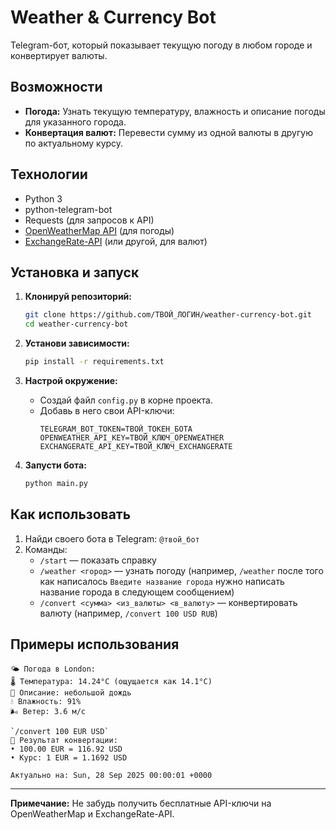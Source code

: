 # Weather & Currency Bot

Telegram-бот, который показывает текущую погоду в любом городе и конвертирует валюты.

## Возможности

*   **Погода:** Узнать текущую температуру, влажность и описание погоды для указанного города.
*   **Конвертация валют:** Перевести сумму из одной валюты в другую по актуальному курсу.

## Технологии

*   Python 3
*   python-telegram-bot
*   Requests (для запросов к API)
*   [OpenWeatherMap API](https://openweathermap.org/api) (для погоды)
*   [ExchangeRate-API](https://www.exchangerate-api.com/) (или другой, для валют)

## Установка и запуск

1.  **Клонируй репозиторий:**
    ```bash
    git clone https://github.com/ТВОЙ_ЛОГИН/weather-currency-bot.git
    cd weather-currency-bot
    ```

2.  **Установи зависимости:**
    ```bash
    pip install -r requirements.txt
    ```

3.  **Настрой окружение:**
    *   Создай файл `config.py` в корне проекта.
    *   Добавь в него свои API-ключи:
        ```env
        TELEGRAM_BOT_TOKEN=ТВОЙ_ТОКЕН_БОТА
        OPENWEATHER_API_KEY=ТВОЙ_КЛЮЧ_OPENWEATHER
        EXCHANGERATE_API_KEY=ТВОЙ_КЛЮЧ_EXCHANGERATE
        ```

4.  **Запусти бота:**
    ```bash
    python main.py
    ```

## Как использовать

1.  Найди своего бота в Telegram: `@твой_бот`
2.  Команды:
    *   `/start` — показать справку
    *   `/weather <город>` — узнать погоду (например, `/weather` после того как написалось `Введите название города` нужно написать название города в следующем сообщением)
    *   `/convert <сумма> <из_валюты> <в_валюту>` — конвертировать валюту (например, `/convert 100 USD RUB`)

## Примеры использования

```
🌤 Погода в London:
🌡 Температура: 14.24°C (ощущается как 14.1°C)
📝 Описание: небольшой дождь
💧 Влажность: 91%
🌬 Ветер: 3.6 м/с

`/convert 100 EUR USD`
💱 Результат конвертации:
• 100.00 EUR = 116.92 USD
• Курс: 1 EUR = 1.1692 USD

Актуально на: Sun, 28 Sep 2025 00:00:01 +0000
```
---

**Примечание:** Не забудь получить бесплатные API-ключи на OpenWeatherMap и ExchangeRate-API.
